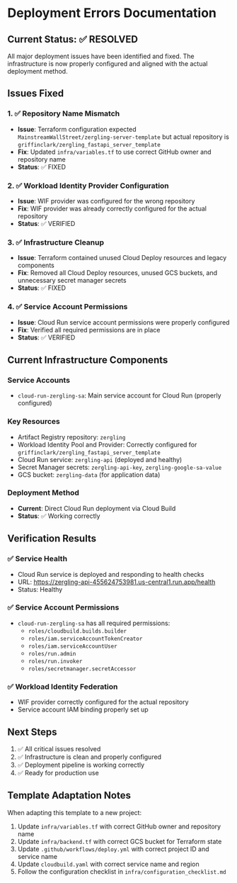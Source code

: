 # Deployment Errors Documentation

## Current Status: ✅ RESOLVED

All major deployment issues have been identified and fixed. The infrastructure is now properly configured and aligned with the actual deployment method.

## Issues Fixed

### 1. ✅ Repository Name Mismatch
- **Issue**: Terraform configuration expected `MainstreamWallStreet/zergling-server-template` but actual repository is `griffinclark/zergling_fastapi_server_template`
- **Fix**: Updated `infra/variables.tf` to use correct GitHub owner and repository name
- **Status**: ✅ FIXED

### 2. ✅ Workload Identity Provider Configuration
- **Issue**: WIF provider was configured for the wrong repository
- **Fix**: WIF provider was already correctly configured for the actual repository
- **Status**: ✅ VERIFIED

### 3. ✅ Infrastructure Cleanup
- **Issue**: Terraform contained unused Cloud Deploy resources and legacy components
- **Fix**: Removed all Cloud Deploy resources, unused GCS buckets, and unnecessary secret manager secrets
- **Status**: ✅ FIXED

### 4. ✅ Service Account Permissions
- **Issue**: Cloud Run service account permissions were properly configured
- **Fix**: Verified all required permissions are in place
- **Status**: ✅ VERIFIED

## Current Infrastructure Components

### Service Accounts
- `cloud-run-zergling-sa`: Main service account for Cloud Run (properly configured)

### Key Resources
- Artifact Registry repository: `zergling`
- Workload Identity Pool and Provider: Correctly configured for `griffinclark/zergling_fastapi_server_template`
- Cloud Run service: `zergling-api` (deployed and healthy)
- Secret Manager secrets: `zergling-api-key`, `zergling-google-sa-value`
- GCS bucket: `zergling-data` (for application data)

### Deployment Method
- **Current**: Direct Cloud Run deployment via Cloud Build
- **Status**: ✅ Working correctly

## Verification Results

### ✅ Service Health
- Cloud Run service is deployed and responding to health checks
- URL: https://zergling-api-455624753981.us-central1.run.app/health
- Status: Healthy

### ✅ Service Account Permissions
- `cloud-run-zergling-sa` has all required permissions:
  - `roles/cloudbuild.builds.builder`
  - `roles/iam.serviceAccountTokenCreator`
  - `roles/iam.serviceAccountUser`
  - `roles/run.admin`
  - `roles/run.invoker`
  - `roles/secretmanager.secretAccessor`

### ✅ Workload Identity Federation
- WIF provider correctly configured for the actual repository
- Service account IAM binding properly set up

## Next Steps
1. ✅ All critical issues resolved
2. ✅ Infrastructure is clean and properly configured
3. ✅ Deployment pipeline is working correctly
4. ✅ Ready for production use

## Template Adaptation Notes
When adapting this template to a new project:
1. Update `infra/variables.tf` with correct GitHub owner and repository name
2. Update `infra/backend.tf` with correct GCS bucket for Terraform state
3. Update `.github/workflows/deploy.yml` with correct project ID and service name
4. Update `cloudbuild.yaml` with correct service name and region
5. Follow the configuration checklist in `infra/configuration_checklist.md` 